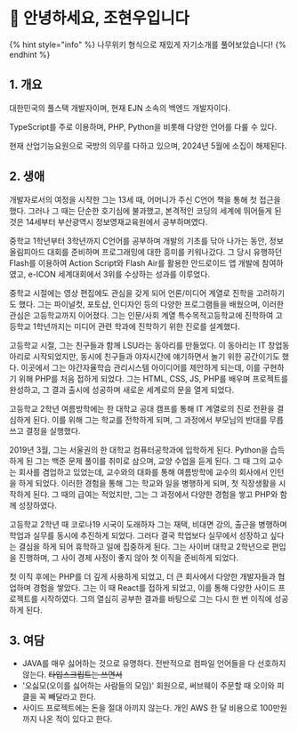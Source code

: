 # 👋 안녕하세요, 조현우입니다

{% hint style="info" %}
나무위키 형식으로 재밌게 자기소개를 풀어보았습니다!
{% endhint %}

## 1. 개요

대한민국의 풀스택 개발자이며, 현재 EJN 소속의 백엔드 개발자이다.

TypeScript를 주로 이용하며, PHP, Python을 비롯해 다양한 언어를 다룰 수 있다.

현재 산업기능요원으로 국방의 의무를 다하고 있으며, 2024년 5월에 소집이 해제된다.



## 2. 생애

개발자로서의 여정을 시작한 그는 13세 때, 어머니가 주신 C언어 책을 통해 첫 접근을 했다. 그러나 그 때는 단순한 호기심에 불과했고, 본격적인 코딩의 세계에 뛰어들게 된 것은 14세부터 부산광역시 정보영재교육원에서 공부하며였다.

중학교 1학년부터 3학년까지 C언어를 공부하며 개발의 기초를 닦아 나가는 동안, 정보올림피아드 대회를 준비하며 프로그래밍에 대한 흥미를 키워나갔다. 그 당시 유행하던 Flash를 이용하여 Action Script와 Flash Air를 활용한 안드로이드 앱 개발에 참여하였고, e-ICON 세계대회에서 3위를 수상하는 성과를 이루었다.

중학교 시절에는 영상 편집에도 관심을 갖게 되어 언론/미디어 계열로 진학을 고려하기도 했다. 그는 파이널컷, 포토샵, 인디자인 등의 다양한 프로그램들을 배웠으며, 이러한 관심은 고등학교까지 이어졌다. 그는 인문/사회 계열 특수목적고등학교에 진학하여 고등학교 1학년까지는 미디어 관련 학과에 진학하기 위한 진로를 설계했다.

고등학교 시절, 그는 친구들과 함께 LSU라는 동아리를 만들었다. 이 동아리는 IT 창업동아리로 시작되었지만, 동시에 친구들과 야자시간에 얘기하면서 놀기 위한 공간이기도 했다. 이곳에서 그는 야간자율학습 관리시스템 아이디어를 제안하게 되는데, 이를 구현하기 위해 PHP를 처음 접하게 되었다. 그는 HTML, CSS, JS, PHP를 배우며 프로젝트를 완성하고, 그 결과 출시에 성공하며 새로운 세계로의 문을 열게 되었다.

고등학교 2학년 여름방학에는 한 대학교 공대 캠프를 통해 IT 계열로의 진로 전환을 결심하게 된다. 이를 위해 그는 학교를 전학하게 되며, 그 과정에서 부모님의 반대를 무릅쓰고 결정을 실행했다.

2019년 3월, 그는 서울권의 한 대학교 컴퓨터공학과에 입학하게 된다. Python을 습득하게 된 그는 백준 문제 풀이를 취미로 삼으며, 교양 수업을 듣게 된다. 그 때 그의 교수는 회사를 겸업하고 있었는데, 교수와의 대화를 통해 여름방학에 교수의 회사에서 인턴을 하게 되었다. 이러한 경험을 통해 그는 학교와 일을 병행하게 되며, 첫 직장생활을 시작하게 된다. 그 때의 급여는 적었지만, 그는 그 과정에서 다양한 경험을 쌓고 PHP와 함께 성장하였다.

고등학교 2학년 때 코로나19 시국이 도래하자 그는 재택, 비대면 강의, 출근을 병행하며 학업과 실무를 동시에 추진하게 되었다. 그러다 결국 학업보다 실무에서 성장하고 싶다는 결심을 하게 되어 휴학하고 일에 집중하게 된다. 그는 사이버 대학교 2학년으로 편입을 진행하며, 그 사이 경제 사정이 좋지 않아 첫 이직을 준비하게 되었다.

첫 이직 후에는 PHP를 더 깊게 사용하게 되었고, 더 큰 회사에서 다양한 개발자들과 협업하며 경험을 쌓았다. 그는 이 때 React를 접하게 되었고, 이를 통해 다양한 사이드 프로젝트를 시작하였다. 그의 열심히 공부한 결과를 바탕으로 그는 다시 한 번 이직에 성공하게 된다.



## 3. 여담

* JAVA를 매우 싫어하는 것으로 유명하다. 전반적으로 컴파일 언어들을 다 선호하지 않는다. ~~타입스크립트는 쓰면서~~
* '오싫모(오이를 싫어하는 사람들의 모임)' 회원으로, 써브웨이 주문할 때 오이와 피클을 꼭 빼달라고 한다.
* 사이드 프로젝트에는 돈을 절대 아끼지 않는다. 개인 AWS 한 달 비용으로 100만원까지 나온 적이 있다고 한다.

